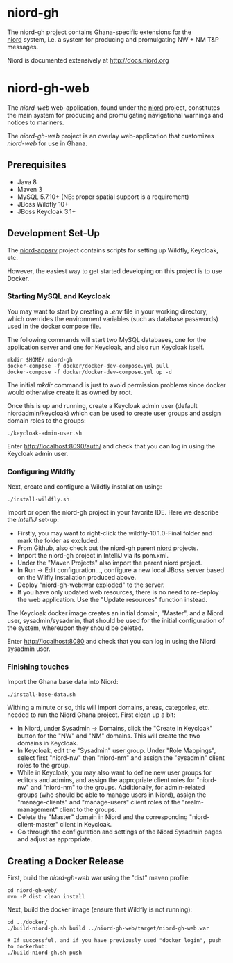 # niord-gh

The niord-gh project contains Ghana-specific extensions for the   
[niord](https://github.com/NiordOrg) system, i.e. a system
for producing and promulgating NW + NM T&P messages.

Niord is documented extensively at http://docs.niord.org

# niord-gh-web

The *niord-web* web-application, found under the [niord](https://github.com/NiordOrg/niord) project,
constitutes the main system for producing and promulgating navigational warnings and notices to 
mariners.

The *niord-gh-web* project is an overlay web-application that customizes *niord-web* for use in
Ghana. 

## Prerequisites

* Java 8
* Maven 3
* MySQL 5.7.10+ (NB: proper spatial support is a requirement)
* JBoss Wildfly 10+
* JBoss Keycloak 3.1+

## Development Set-Up

The [niord-appsrv](https://github.com/NiordOrg/niord-appsrv) project contains scripts for
setting up Wildfly, Keycloak, etc.

However, the easiest way to get started developing on this project is to use Docker.

### Starting MySQL and Keycloak

You may want to start by creating a *.env* file in your working directory, which overrides the environment variables 
(such as database passwords) used in the docker compose file.

The following commands will start two MySQL databases, one for the application server 
and one for Keycloak, and also run Keycloak itself.

    mkdir $HOME/.niord-gh
    docker-compose -f docker/docker-dev-compose.yml pull
    docker-compose -f docker/docker-dev-compose.yml up -d

The initial *mkdir* command is just to avoid permission problems since docker would otherwise create it as owned
by root.

Once this is up and running, create a Keycloak admin user (default niordadmin/keycloak)
which can be used to create user groups and assign domain roles to the groups:

    ./keycloak-admin-user.sh

Enter [http://localhost:8090/auth/](http://localhost:8090/auth/) and check that you can log in using the Keycloak admin user.

### Configuring Wildfly

Next, create and configure a Wildfly installation using:

    ./install-wildfly.sh

Import or open the niord-gh project in your favorite IDE. Here we describe  the 
*IntelliJ* set-up:
* Firstly, you may want to right-click the wildfly-10.1.0-Final folder and mark
  the folder as excluded.
* From Github, also check out the niord-gh parent 
  [niord](https://github.com/NiordOrg/niord) projects.
* Import the niord-gh project in IntelliJ via its pom.xml.
* Under the "Maven Projects" also import the parent niord project.
* In Run -> Edit configuration..., configure a new local JBoss server based on the Wilfly
  installation produced above.
* Deploy "niord-gh-web:war exploded" to the server.
* If you have only updated web resources, there is no need to re-deploy the web application. Use the "Update resources" 
  function instead.

The Keycloak docker image creates an initial domain, "Master", and a Niord user, sysadmin/sysadmin,
that should be used for the initial configuration of the system, whereupon they should be
deleted.

Enter [http://localhost:8080](http://localhost:8080) and check that you can log in using the Niord sysadmin user.

### Finishing touches

Import the Ghana base data into Niord:

    ./install-base-data.sh
    
Withing a minute or so, this will import domains, areas, categories, etc. needed to run the Niord Ghana project. 
First clean up a bit:
* In Niord, under Sysadmin -> Domains, click the "Create in Keycloak" button for the "NW" and "NM" domains. 
  This will create the two domains in Keycloak. 
* In Keycloak, edit the "Sysadmin" user group. Under "Role Mappings", select first "niord-nw" then "niord-nm" and assign 
  the "sysadmin" client roles to the group.
* While in Keycloak, you may also want to define new user groups for editors and admins, and assign the appropriate 
  client roles for "niord-nw" and "niord-nm" to the groups. 
  Additionally, for admin-related groups (who should be able to manage users in Niord), assign the "manage-clients" and 
  "manage-users" client roles of the "realm-management" client to the groups.
* Delete the "Master" domain in Niord and the corresponding "niord-client-master" client in Keycloak.
* Go through the configuration and settings of the Niord Sysadmin pages and adjust as 
  appropriate.


## Creating a Docker Release

First, build the *niord-gh-web* war using the "dist" maven profile:

    cd niord-gh-web/
    mvn -P dist clean install
    
Next, build the docker image (ensure that Wildfly is not running):

    cd ../docker/
    ./build-niord-gh.sh build ../niord-gh-web/target/niord-gh-web.war
     
    # If successful, and if you have previously used "docker login", push to dockerhub:
    ./build-niord-gh.sh push
